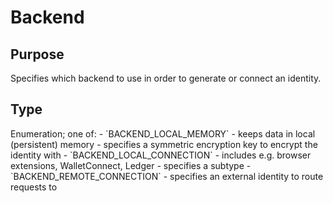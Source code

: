 # Backend

## Purpose

<!-- ANCHOR: purpose -->
Specifies which backend to use in order to generate or connect an identity.
<!-- ANCHOR_END: purpose -->

## Type

<!-- ANCHOR: type -->
<div class="type">
Enumeration; one of:
- `BACKEND_LOCAL_MEMORY`
    - keeps data in local (persistent) memory
    - specifies a symmetric encryption key to encrypt the identity with
- `BACKEND_LOCAL_CONNECTION`
    - includes e.g. browser extensions, WalletConnect, Ledger
    - specifies a subtype
- `BACKEND_REMOTE_CONNECTION`
    - specifies an external identity to route requests to
</div>
<!-- ANCHOR_END: type -->